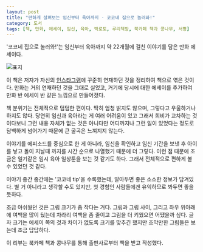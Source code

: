 ```yaml
---
layout: post
title: "편하게 살펴보는 임신부터 육아까지 - 코코네 집으로 놀러와!"
category: 도서
tags: [책, 만화, 에세이, 임신, 육아, 박로토, 루리책방, 북카페 책과 콩나무, 서평]
---
```


'코코네 집으로 놀러와!'는
임신부터 육아까지 약 22개월에 걸친 이야기를 담은 만화 에세이다.

![표지](https://images2.imgbox.com/9c/11/XVbImvKU_o.jpg)

이 책은 저자가 자신의 [인스타그램](https://www.instagram.com/parkloto/)에 꾸준히 연재하던 것을
정리하여 책으로 엮은 것이다.
만화는 거의 연재하던 것을 그대로 실었고,
거기에 당시에 대한 에세이를 추가하여 만화 반 에세이 반 같은 느낌으로 만들어졌다.

책 분위기는 전체적으로 덤덤한 편이다.
딱히 엄청 밝지도 않으며, 그렇다고 우울하거나 하지도 않다.
당연히 임신과 육아라는 게 여러 어려움이 있고 그래서 희비가 교차하는 것이다보니
그런 내용 자체가 없는 것은 아니다만
어디까지나 그런 일이 있었다는 정도로 담백하게 넘어가기 때문에 큰 굴곡은 느껴지지 않는다.

이야기를 에피소드를 중심으로 한 게 아니라,
임신을 확인하고 임신 기간을 보낸 후 아이를 낳고 돌이 지날때 까지를
시간 순으로 나열했기 때문에 더 그렇다.
이런 점 때문에 조금은 일기같은 임시 육아 일상툰을 보는 것 같기도 하다.
그래서 전체적으로 편하게 볼 수 있었던 것 같다.

이야기 중간 중간에는 '코코네 tip'을 수록했는데,
알아두면 좋은 소소한 정보가 담겨있다.
별 거 아니라고 생각할 수도 있지만, 첫 경험인 사람들에겐 유익하므로 봐두면 좋을 듯하다.

조금 아쉬웠던 것은 그림 크기가 좀 작다는 거다.
그림과 그림 사이, 그리고 좌우 위아래에 여백을 많이 뒀는데
차라리 여백을 좀 줄이고 그림을 더 키웠으면 어땠을까 싶다.
글자 크기는 에세이 쪽의 것과 차이가 없도록 크기를 맞추긴 했지만
조막만한 그림들은 보는데 조금 답답하다.



<div class="im im-info">
이 리뷰는 북카페 책과 콩나무를 통해 출판사로부터 책을 받고 작성했다.
</div>
